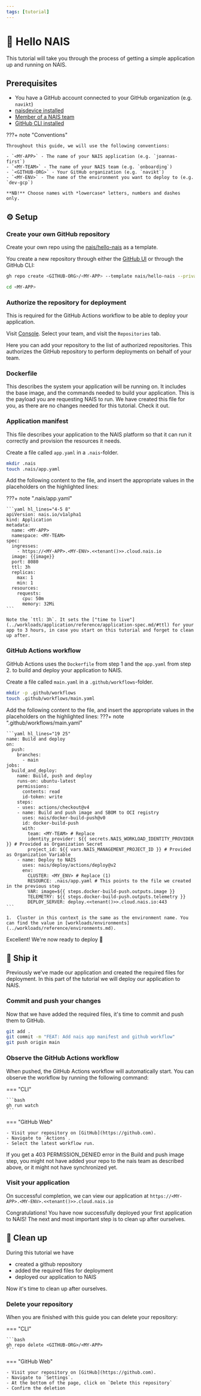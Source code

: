 ```yaml
---
tags: [tutorial]
---
```

# :wave: Hello NAIS

This tutorial will take you through the process of getting a simple application up and running on NAIS.

## Prerequisites

- You have a GitHub account connected to your GitHub organization (e.g. `navikt`)
- [naisdevice installed](../operate/naisdevice/how-to/install.md)
- [Member of a NAIS team](../explanations/team.md)
- [GitHub CLI installed](https://cli.github.com/)

???+ note "Conventions"

    Throughout this guide, we will use the following conventions:

    - `<MY-APP>` - The name of your NAIS application (e.g. `joannas-first`)
    - `<MY-TEAM>` - The name of your NAIS team (e.g. `onboarding`)
    - `<GITHUB-ORG>` - Your GitHub organization (e.g. `navikt`)
    - `<MY-ENV>` - The name of the environment you want to deploy to (e.g. `dev-gcp`)

    **NB!** Choose names with *lowercase* letters, numbers and dashes only.

## :gear: Setup

### Create your own GitHub repository

Create your own repo using the [nais/hello-nais](https://github.com/nais/hello-nais/) as a template.

You create a new repository through either the [GitHub UI](https://github.com/new?template_name=hello-nais&template_owner=nais) or through the GitHub CLI:

```bash
gh repo create <GITHUB-ORG>/<MY-APP> --template nais/hello-nais --private --clone
```

```bash
cd <MY-APP>
```

### Authorize the repository for deployment

This is required for the GitHub Actions workflow to be able to deploy your application.

Visit [Console](https://console.<<tenant()>>.cloud.nais.io). Select your team, and visit the `Repositories` tab.

Here you can add your repository to the list of authorized repositories. This authorizes the GitHub repository to perform deployments on behalf of your team.

### Dockerfile

This describes the system your application will be running on.
It includes the base image, and the commands needed to build your application.
This is the payload you are requesting NAIS to run.
We have created this file for you, as there are no changes needed for this tutorial. Check it out.

### Application manifest

This file describes your application to the NAIS platform so that it can run it correctly and provision the resources it needs.

Create a file called `app.yaml` in a `.nais`-folder.

```bash
mkdir .nais
touch .nais/app.yaml
```

Add the following content to the file, and insert the appropriate values in the placeholders on the highlighted lines:

???+ note ".nais/app.yaml"

    ```yaml hl_lines="4-5 8"
    apiVersion: nais.io/v1alpha1
    kind: Application
    metadata:
      name: <MY-APP>
      namespace: <MY-TEAM>
    spec:
      ingresses:
        - https://<MY-APP>.<MY-ENV>.<<tenant()>>.cloud.nais.io
      image: {{image}}
      port: 8080
      ttl: 3h
      replicas:
        max: 1
        min: 1
      resources:
        requests:
          cpu: 50m
          memory: 32Mi
    ```

    Note the `ttl: 3h`. It sets the ["time to live"](../workloads/application/reference/application-spec.md/#ttl) for your app to 3 hours, in case you start on this tutorial and forget to clean up after. 

### GitHub Actions workflow

GitHub Actions uses the `Dockerfile` from step 1 and the `app.yaml` from step 2. to build and deploy your application to NAIS.

Create a file called `main.yaml` in a `.github/workflows`-folder.

```bash
mkdir -p .github/workflows
touch .github/workflows/main.yaml
```

Add the following content to the file, and insert the appropriate values in the placeholders on the highlighted lines:
???+ note ".github/workflows/main.yaml"

    ```yaml hl_lines="19 25"
    name: Build and deploy
    on:
      push:
        branches:
          - main
    jobs:
      build_and_deploy:
        name: Build, push and deploy
        runs-on: ubuntu-latest
        permissions:
          contents: read
          id-token: write
        steps:
        - uses: actions/checkout@v4
        - name: Build and push image and SBOM to OCI registry
          uses: nais/docker-build-push@v0
          id: docker-build-push
          with:
            team: <MY-TEAM> # Replace
            identity_provider: ${{ secrets.NAIS_WORKLOAD_IDENTITY_PROVIDER }} # Provided as Organization Secret
            project_id: ${{ vars.NAIS_MANAGEMENT_PROJECT_ID }} # Provided as Organization Variable
        - name: Deploy to NAIS
          uses: nais/deploy/actions/deploy@v2
          env:
            CLUSTER: <MY_ENV> # Replace (1)
            RESOURCE: .nais/app.yaml # This points to the file we created in the previous step
            VAR: image=${{ steps.docker-build-push.outputs.image }}
            TELEMETRY: ${{ steps.docker-build-push.outputs.telemetry }}
            DEPLOY_SERVER: deploy.<<tenant()>>.cloud.nais.io:443 
    ```

    1.  Cluster in this context is the same as the environment name. You can find the value in [workloads/environments](../workloads/reference/environments.md).

Excellent! We're now ready to deploy :rocket:

## :ship: Ship it

Previously we've made our application and created the required files for deployment.
In this part of the tutorial we will deploy our application to NAIS.


### Commit and push your changes

Now that we have added the required files, it's time to commit and push them to GitHub.


```bash
git add .
git commit -m "FEAT: Add nais app manifest and github workflow"
git push origin main
```

### Observe the GitHub Actions workflow

When pushed, the GitHub Actions workflow will automatically start. You can observe the workflow by running the following command:

=== "CLI"

    ```bash
    gh run watch
    ```

=== "GitHub Web"

    - Visit your repository on [GitHub](https://github.com).
    - Navigate to `Actions`.
    - Select the latest workflow run.

If you get a 403 PERMISSION_DENIED error in the Build and push image step, you might not have added your repo to the nais team as described above, or it might not have synchronized yet.

### Visit your application
On successful completion, we can view our application at `https://<MY-APP>.<MY-ENV>.<<tenant()>>.cloud.nais.io`

Congratulations! You have now successfully deployed your first application to NAIS!
The next and most important step is to clean up after ourselves.

## :broom: Clean up

During this tutorial we have

- created a github repository
- added the required files for deployment
- deployed our application to NAIS

Now it's time to clean up after ourselves.

### Delete your repository

When you are finished with this guide you can delete your repository:

=== "CLI"

    ```bash
    gh repo delete <GITHUB-ORG>/<MY-APP>
    ```

=== "GitHub Web"

    - Visit your repository on [GitHub](https://github.com).
    - Navigate to `Settings`.
    - At the bottom of the page, click on `Delete this repository`
    - Confirm the deletion
